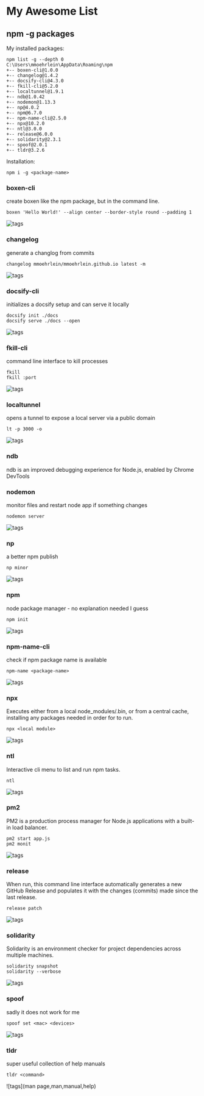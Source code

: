# My Awesome List

## npm -g packages

My installed packages:
```log
npm list -g --depth 0
C:\Users\mmoehrlein\AppData\Roaming\npm
+-- boxen-cli@1.0.0
+-- changelog@1.4.2
+-- docsify-cli@4.3.0
+-- fkill-cli@5.2.0
+-- localtunnel@1.9.1
+-- ndb@1.0.42
+-- nodemon@1.13.3
+-- np@4.0.2
+-- npm@6.7.0
+-- npm-name-cli@2.5.0
+-- npx@10.2.0
+-- ntl@3.0.0
+-- release@6.0.0
+-- solidarity@2.3.1
+-- spoof@2.0.1
+-- tldr@3.2.6
```

Installation:
``` 
npm i -g <package-name>
```


### boxen-cli
create boxen like the npm package, but in the command line.

```
boxen 'Hello World!' --align center --border-style round --padding 1
```

![tags](boxen,promt,terminal,box,borders)


### changelog
generate a changlog from commits

```
changelog mmoehrlein/mmoehrlein.github.io latest -m
```

![tags](generate,commits,release)


### docsify-cli
initializes a docsify setup and can serve it locally

```
docsify init ./docs
docsify serve ./docs --open
```

![tags](cli,serve,init)


### fkill-cli
command line interface to kill processes

```
fkill
fkill :port
```

![tags](kill,process,task)
  

### localtunnel
opens a tunnel to expose a local server via a public domain

```
lt -p 3000 -o
```

![tags](local,localhost,tunnel,public,domain)


### ndb
ndb is an improved debugging experience for Node.js, enabled by Chrome DevTools


### nodemon
monitor files and restart node app if something changes

``` 
nodemon server
```

![tags](monitor,watch,restart)


### np
a better npm publish

``` 
np minor
```

![tags](npm,publish,clean,update,release)


### npm
node package manager - no explanation needed I guess

``` 
npm init
```

![tags](node,package,manager)


### npm-name-cli
check if npm package name is available

``` 
npm-name <package-name>
```

![tags](name,npm)


### npx
Executes <command> either from a local node_modules/.bin, or from a central cache, installing any packages needed in order for <command> to run.

``` 
npx <local module>
```

![tags](npm,execute,local,bin)


### ntl
Interactive cli menu to list and run npm tasks.

``` 
ntl
```

![tags](npm,scripts,list,tasks)


### pm2
PM2 is a production process manager for Node.js applications with a built-in load balancer. 

``` 
pm2 start app.js
pm2 monit
```

![tags](process,manager,alive,forever)


### release
When run, this command line interface automatically generates a new GitHub Release and populates it with the changes (commits) made since the last release.

``` 
release patch
```

![tags]()


### solidarity
Solidarity is an environment checker for project dependencies across multiple machines.

``` 
solidarity snapshot
solidarity --verbose
```

![tags](environment,env,check,report,issue)


### spoof
sadly it does not work for me

``` 
spoof set <mac> <devices>
```

![tags](mac)


### tldr
super useful collection of help manuals

``` 
tldr <command>
```

![tags](man page,man,manual,help)
